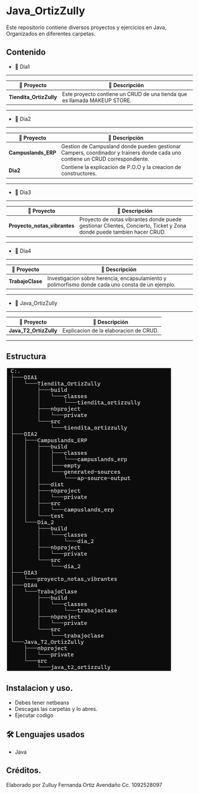 # Java_OrtizZully

Este repositorio contiene diversos proyectos y ejercicios en Java, Organizados en diferentes carpetas.

## Contenido 

* 📂 Dia1
---
 
| 🔹 Proyecto | 📜 Descripción |
|--------|-----------|
|**Tiendita_OrtizZully**| Este proyecto contiene un CRUD de una tienda que es llamada MAKEUP STORE.|
---
* 📂 Dia2
---
| 🔹 Proyecto | 📜 Descripción |
|--------|-----------|
|**Campuslands_ERP**| Gestion de Campusland donde pueden gestionar Campers, coordinador y trainers donde cada uno contiene un CRUD correspondiente.|
|**Dia2**| Contiene la explicacion de P.O.O y la creacion de constructores.|
---
* 📂 Dia3
---
| 🔹 Proyecto | 📜 Descripción |
|--------|-----------|
|**Proyecto_notas_vibrantes**| Proyecto de notas vibrantes donde puede gestionar Clientes, Concierto, Ticket y Zona donde puede tambien hacer CRUD. |
---
* 📂 Dia4
---
| 🔹 Proyecto | 📜 Descripción |
|--------|-----------|
|**TrabajoClase**| Investigacion sobre herencia, encapsulamiento y polimorfismo donde cada uno consta de un ejemplo. |
---
* 📂 Java_OrtizZully
---
| 🔹 Proyecto | 📜 Descripción |
|--------|-----------|
|**Java_T2_OrtizZully**| Explicacion de la elaboracion de CRUD. |
---

## Estructura

![alt text](image.png)

## Instalacion y uso.

- Debes tener netbeans
- Descagas las carpetas y lo abres.
- Ejecutar codigo

## 🛠️ Lenguajes usados 

* Java 

## Créditos.

Elaborado por Zulluy Fernanda Ortiz Avendaño Cc. 1092528097